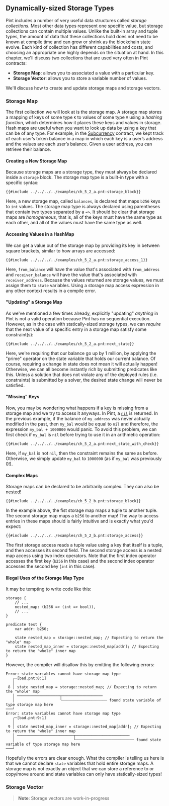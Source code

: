 ## Dynamically-sized Storage Types

Pint includes a number of very useful data structures called _storage collections_. Most other data
types represent one specific value, but storage collections can contain multiple values. Unlike the
built-in array and tuple types, the amount of data that these collections hold does not need to be
known at compile time and can grow or shrink as the blockchain state evolve. Each kind of collection
has different capabilities and costs, and choosing an appropriate one highly depends on the
situation at hand. In this chapter, we'll discuss two collections that are used very often in Pint
contracts:

- **Storage Map**: allows you to associated a value with a particular key.
- **Storage Vector**: allows you to store a variable number of values.

We'll discuss how to create and update storage maps and storage vectors.

### Storage Map

The first collection we will look at is the storage map. A storage map stores a mapping of keys of
some type `K` to values of some type `V` using a _hashing function_, which determines how it places
these keys and values in storage. Hash maps are useful when you want to look up data by using a key
that can be of any type. For example, in the [Subcurrency](../examples/subcurrency.md) contract, we
kept track of each user’s token balance in a map in which each key is a user’s address and the
values are each user’s balance. Given a user address, you can retrieve their balance.

#### Creating a New Storage Map

Because storage maps are a storage type, they must always be declared inside a `storage` block.
The storage map type is a built-in type with a specific syntax:

```pint
{{#include ../../../../examples/ch_5_2_a.pnt:storage_block}}
```

Here, a new storage map, called `balances`, is declared that maps `b256` keys to `int` values. The
storage map type is always declared using parentheses that contain two types separated by a `=>`.
It should be clear that storage maps are _homogeneous_, that is, all of the keys must have the same
type as each other, and all of the values must have the same type as well.

#### Accessing Values in a HashMap

We can get a value out of the storage map by providing its key in between square brackets, similar
to how arrays are accessed:

```pint
{{#include ../../../../examples/ch_5_2_a.pnt:storage_access_1}}
```

Here, `from_balance` will have the value that's associated with `from_address` and
`receiver_balance` will have the value that's associated with `receiver_address`. Because the values
returned are storage values, we must assign them to `state` variables. Using a storage map access
expression in any other context results in a compile error.

#### "Updating" a Storage Map

As we've mentioned a few times already, explicitly "updating" _anything_ in Pint is not a valid
operation because Pint has no sequential execution. However, as in the case with statically-sized
storage types, we can _require_ that the next value of a specific entry in a storage map satisfy
some constraint(s):

```pint
{{#include ../../../../examples/ch_5_2_a.pnt:next_state}}
```

Here, we're requiring that our balance go up by 1 million, by applying the "prime" operator on the
state variable that holds our current balance. Of course, requiring a change in state does not mean
it will actually happen! Otherwise, we can all become instantly rich by submitting predicates like
this. Unless a solution that does not violate any of the deployed rules (i.e. constraints) is
submitted by a solver, the desired state change will never be satisfied.

#### "Missing" Keys

Now, you may be wondering what happens if a key is missing from a storage map and we try to access
it anyways. In Pint, a [`nil`](static.md#empty-state) is returned. In the previous example, if the
balance of `my_address` was never actually modified in the past, then `my_bal` would be equal to
`nil` and therefore, the expression `my_bal + 1000000` would panic. To avoid this problem, we can
first check if `my_bal` is `nil` before trying to use it in an arithmetic operation:

```pint
{{#include ../../../../examples/ch_5_2_a.pnt:next_state_with_check}}
```

Here, if `my_bal` is not `nil`, then the constraint remains the same as before. Otherwise, we simply
update `my_bal` to `1000000` (as if `my_bal` was previously 0!).

#### Complex Maps

Storage maps can be declared to be arbitrarily complex. They can also be nested!

```pint
{{#include ../../../../examples/ch_5_2_b.pnt:storage_block}}
```

In the example above, the fist storage map maps a tuple to another tuple. The second storage map
maps a `b256` to another map! The way to access entries in these maps should is fairly intuitive and
is exactly what you'd expect:

```pint
{{#include ../../../../examples/ch_5_2_b.pnt:storage_access}}
```

The first storage access reads a tuple value using a key that itself is a tuple, and then accesses
its second field. The second storage access is a nested map access using two index operators. Note
that the first index operator accesses the first key (`b256` in this case) and the second index
operator accesses the second key (`int` in this case).

#### Illegal Uses of the Storage Map Type

It may be tempting to write code like this:

```pint
storage {
    // ...
    nested_map: (b256 => (int => bool)),
    // ...
}

predicate test {
    var addr: b256;

    state nested_map = storage::nested_map; // Expecting to return the "whole" map
    state nested_map_inner = storage::nested_map[addr]; // Expecting to return the "whole" inner map
}
```

However, the compiler will disallow this by emitting the following errors:

```console
Error: state variables cannot have storage map type
   ╭─[bad.pnt:8:1]
   │
 8 │ state nested_map = storage::nested_map; // Expecting to return the "whole" map
   │ ───────────────────┬──────────────────
   │                    ╰──────────────────── found state variable of type storage map here
───╯
Error: state variables cannot have storage map type
   ╭─[bad.pnt:9:1]
   │
 9 │ state nested_map_inner = storage::nested_map[addr]; // Expecting to return the "whole" inner map
   │ ─────────────────────────┬────────────────────────
   │                          ╰────────────────────────── found state variable of type storage map here
───╯
```

Hopefully the errors are clear enough. What the compiler is telling us here is that we cannot
declare `state` variables that hold entire storage maps. A storage map is not exactly an object that
we can store a reference to or copy/move around and state variables can only have statically-sized
types!

### Storage Vector

> **Note**: Storage vectors are work-in-progress
